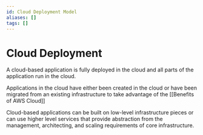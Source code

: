```yaml
---
id: Cloud Deployment Model
aliases: []
tags: []
---
```

# Cloud Deployment

A cloud-based application is fully deployed in the cloud and all parts of the application run in the cloud.

Applications in the cloud have either been created in the cloud or have been migrated from an existing infrastructure to take advantage of the [[Benefits of AWS Cloud]]

Cloud-based applications can be built on low-level infrastructure pieces or can use higher level services that provide abstraction from the management, architecting, and scaling requirements of core infrastructure.
